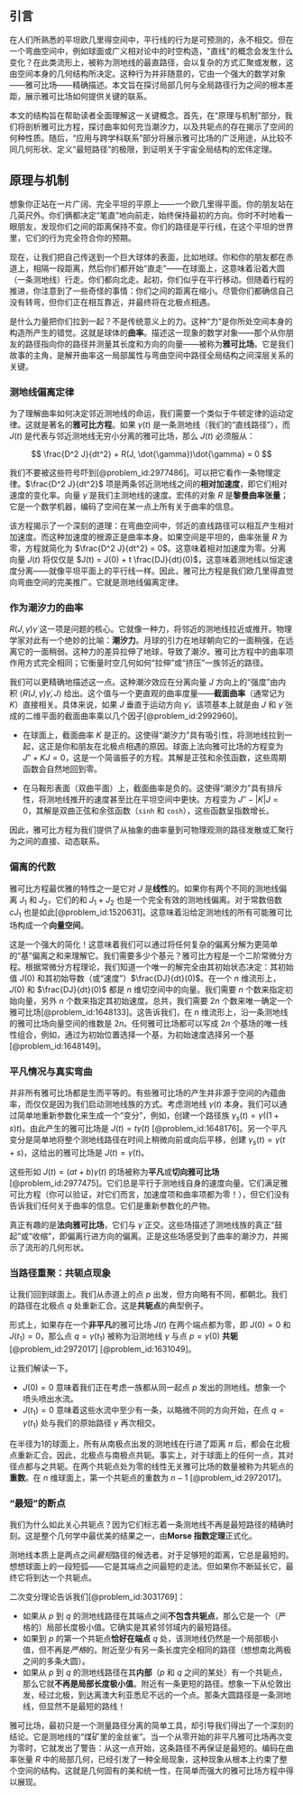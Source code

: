 ## 引言
在人们所熟悉的平坦欧几里得空间中，平行线的行为是可预测的，永不相交。但在一个弯曲空间中，例如球面或广义相对论中的时空构造，"直线"的概念会发生什么变化？在此类流形上，被称为测地线的最直路径，会以复杂的方式汇聚或发散，这由空间本身的几何结构所决定。这种行为并非随意的，它由一个强大的数学对象——雅可比场——精确描述。本文旨在探讨局部几何与全局路径行为之间的根本差距，展示雅可比场如何提供关键的联系。

本文的结构旨在帮助读者全面理解这一关键概念。首先，在“原理与机制”部分，我们将剖析雅可比方程，探讨曲率如何充当潮汐力，以及共轭点的存在揭示了空间的何种性质。随后，“应用与跨学科联系”部分将展示雅可比场的广泛用途，从比较不同几何形状、定义“最短路径”的极限，到证明关于宇宙全局结构的宏伟定理。

## 原理与机制

想象你正站在一片广阔、完全平坦的平原上——一个欧几里得平面。你的朋友站在几英尺外。你们俩都决定“笔直”地向前走，始终保持最初的方向。你时不时地看一眼朋友，发现你们之间的距离保持不变。你们的路径是平行线，在这个平坦的世界里，它们的行为完全符合你的预期。

现在，让我们把自己传送到一个巨大球体的表面，比如地球。你和你的朋友都在赤道上，相隔一段距离，然后你们都开始“直走”——在球面上，这意味着沿着大圆（一条测地线）行走。你们都向北走。起初，你们似乎在平行移动。但随着行程的推进，你注意到了一些奇怪的事情：你们之间的距离在缩小。尽管你们都确信自己没有转弯，但你们正在相互靠近，并最终将在北极点相遇。

是什么力量把你们拉到一起？不是传统意义上的力。这种“力”是你所处空间本身的构造所产生的错觉。这就是球体的**曲率**。描述这一现象的数学对象——那个从你朋友的路径指向你的路径并测量其长度和方向的向量——被称为**雅可比场**。它是我们故事的主角，是解开曲率这一局部属性与弯曲空间中路径全局结构之间深层关系的关键。

### 测地线偏离定律

为了理解曲率如何决定邻近测地线的命运，我们需要一个类似于牛顿定律的运动定律。这就是著名的**雅可比方程**。如果 $\gamma(t)$ 是一条测地线（我们的“直线路径”），而 $J(t)$ 是代表与邻近测地线无穷小分离的雅可比场，那么 $J(t)$ 必须服从：

$$
\frac{D^2 J}{dt^2} + R(J, \dot{\gamma})\dot{\gamma} = 0
$$

我们不要被这些符号吓到[@problem_id:2977486]。可以把它看作一条物理定律。$\frac{D^2 J}{dt^2}$ 项是两条邻近测地线之间的**相对加速度**，即它们相对速度的变化率。向量 $\dot{\gamma}$ 是我们主测地线的速度。宏伟的对象 $R$ 是**黎曼曲率张量**；它是一个数学机器，编码了空间在某一点上所有关于曲率的信息。

该方程揭示了一个深刻的道理：在弯曲空间中，邻近的直线路径可以相互产生相对加速度。而这种加速度的根源正是曲率本身。如果空间是平坦的，曲率张量 $R$ 为零，方程就简化为 $\frac{D^2 J}{dt^2} = 0$。这意味着相对加速度为零。分离向量 $J(t)$ 将仅仅是 $J(t) = J(0) + t \frac{DJ}{dt}(0)$，这意味着测地线以恒定速度分离——就像平坦平面上的平行线一样。因此，雅可比方程是我们欧几里得直觉向弯曲空间的完美推广。它就是测地线偏离定律。

### 作为潮汐力的曲率

$R(J, \dot{\gamma})\dot{\gamma}$ 这一项是问题的核心。它就像一种力，将邻近的测地线拉近或推开。物理学家对此有一个绝妙的比喻：**潮汐力**。月球的引力在地球朝向它的一面稍强，在远离它的一面稍弱。这种力的差异拉伸了地球，导致了潮汐。雅可比方程中的曲率项作用方式完全相同；它衡量时空几何如何“拉伸”或“挤压”一族邻近的路径。

我们可以更精确地描述这一点。这种潮汐效应在分离向量 $J$ 方向上的“强度”由内积 $\langle R(J, \dot{\gamma})\dot{\gamma}, J \rangle$ 给出。这个值与一个更直观的曲率度量——**截面曲率**（通常记为 $K$）直接相关。具体来说，如果 $J$ 垂直于运动方向 $\dot{\gamma}$，该项基本上就是由 $J$ 和 $\dot{\gamma}$ 张成的二维平面的截面曲率乘以几个因子[@problem_id:2992960]。

-   在球面上，截面曲率 $K$ 是正的。这使得“潮汐力”具有吸引性，将测地线拉到一起，这正是你和朋友在北极点相遇的原因。球面上法向雅可比场的方程变为 $J'' + K J = 0$，这是一个简谐振子的方程。其解是正弦和余弦函数，这些周期函数会自然地回到零。

-   在马鞍形表面（双曲平面）上，截面曲率是负的。这使得“潮汐力”具有排斥性，将测地线推开的速度甚至比在平坦空间中更快。方程变为 $J'' - |K| J = 0$，其解是双曲正弦和余弦函数（`sinh` 和 `cosh`），这些函数呈指数增长。

因此，雅可比方程为我们提供了从抽象的曲率量到可物理观测的路径发散或汇聚行为之间的直接、动态联系。

### 偏离的代数

雅可比方程最优雅的特性之一是它对 $J$ 是**线性**的。如果你有两个不同的测地线偏离 $J_1$ 和 $J_2$，它们的和 $J_1 + J_2$ 也是一个完全有效的测地线偏离。对于常数倍数 $c J_1$ 也是如此[@problem_id:1520631]。这意味着沿给定测地线的所有可能雅可比场构成一个**向量空间**。

这是一个强大的简化！这意味着我们可以通过将任何复杂的偏离分解为更简单的“基”偏离之和来理解它。我们需要多少个基元？雅可比方程是一个二阶常微分方程。根据常微分方程理论，我们知道一个唯一的解完全由其初始状态决定：其初始值 $J(0)$ 和其初始导数（或“速度”）$\frac{DJ}{dt}(0)$。在一个 $n$ 维流形上，$J(0)$ 和 $\frac{DJ}{dt}(0)$ 都是 $n$ 维切空间中的向量。我们需要 $n$ 个数来指定初始向量，另外 $n$ 个数来指定其初始速度。总共，我们需要 $2n$ 个数来唯一确定一个雅可比场[@problem_id:1648133]。这告诉我们，在 $n$ 维流形上，沿一条测地线的雅可比场向量空间的维数是 $2n$。任何雅可比场都可以写成 $2n$ 个基场的唯一线性组合，例如，通过为初始位置选择一个基，为初始速度选择另一个基[@problem_id:1648149]。

### 平凡情况与真实弯曲

并非所有雅可比场都是生而平等的。有些雅可比场的产生并非源于空间的內蕴曲率，而仅仅是因为我们启动测地线族的方式。考虑测地线 $\gamma(t)$ 本身。我们可以通过简单地重新参数化来生成一个“变分”，例如，创建一个路径族 $\gamma_s(t) = \gamma((1+s)t)$。由此产生的雅可比场是 $J(t) = t \dot{\gamma}(t)$ [@problem_id:1648176]。另一个平凡变分是简单地将整个测地线路径在时间上稍微向前或向后平移，创建 $\gamma_s(t) = \gamma(t+s)$，这给出的雅可比场是 $J(t)=\dot{\gamma}(t)$。

这些形如 $J(t) = (at+b)\dot{\gamma}(t)$ 的场被称为**平凡**或**切向雅可比场**[@problem_id:2977475]。它们总是平行于测地线自身的速度向量。它们满足雅可比方程（你可以验证，对它们而言，加速度项和曲率项都为零！），但它们没有告诉我们任何关于曲率的信息。它们是重新参数化的产物。

真正有趣的是**法向雅可比场**，它们与 $\dot{\gamma}$ 正交。这些场描述了测地线族的真正“鼓起”或“收缩”，即偏离行进方向的偏离。正是这些场感受到了曲率的潮汐力，并揭示了流形的几何形状。

### 当路径重聚：共轭点现象

让我们回到球面上。我们从赤道上的点 $p$ 出发，但方向略有不同，都朝北。我们的路径在北极点 $q$ 处重新汇合。这是**共轭点**的典型例子。

形式上，如果存在一个**非平凡**的雅可比场 $J(t)$ 在两个端点都为零，即 $J(0)=0$ 和 $J(t_1)=0$，那么点 $q = \gamma(t_1)$ 被称为沿测地线 $\gamma$ 与点 $p = \gamma(0)$ **共轭**[@problem_id:2972017] [@problem_id:1631049]。

让我们解读一下。
-   $J(0) = 0$ 意味着我们正在考虑一族都从同一起点 $p$ 发出的测地线。想象一个喷头喷出水流。
-   $J(t_1) = 0$ 意味着这些水流中至少有一条，以略微不同的方向开始，在点 $q = \gamma(t_1)$ 处与我们的原始路径 $\gamma$ 再次相交。

在半径为1的球面上，所有从南极点出发的测地线在行进了距离 $\pi$ 后，都会在北极点重新汇合。因此，北极点与南极点共轭。事实上，对于球面上的任何一点，其对径点都与之共轭。在两个共轭点处为零的线性无关雅可比场的数量被称为共轭点的**重数**。在 $n$ 维球面上，第一个共轭点的重数为 $n-1$ [@problem_id:2972017]。

### “最短”的断点

我们为什么如此关心共轭点？因为它们标志着一条测地线不再是最短路径的精确时刻。这是整个几何学中最优美的结果之一，由**Morse 指数定理**正式化。

测地线本质上是两点之间*最短*路径的候选者。对于足够短的距离，它总是最短的。想想球面上的一段短弧——它是其端点之间最短的走法。但如果你不断延长它，最终它将到达一个共轭点。

二次变分理论告诉我们[@problem_id:3031769]：
-   如果从 $p$ 到 $q$ 的测地线路径在其端点之间**不包含共轭点**，那么它是一个（严格的）局部长度极小值。它确实是其紧邻邻域内的最短路径。
-   如果到 $p$ 的第一个共轭点**恰好在端点** $q$ 处，该测地线仍然是一个局部极小值，但不再是*严格*的。附近至少有另一条长度完全相同的路径（想想南北两极之间的多条大圆）。
-   如果从 $p$ 到 $q$ 的测地线路径在其**内部**（$p$ 和 $q$ 之间的某处）有一个共轭点，那么它就**不再是局部长度极小值**。附近有一条更短的路径。想象一下从伦敦出发，经过北极，到达离澳大利亚悉尼不远的一个点。那条大圆路径是一条测地线，但显然不是最短的路线！

雅可比场，最初只是一个测量路径分离的简单工具，却引导我们得出了一个深刻的结论。它是测地线的“煤矿里的金丝雀”。当一个从零开始的非平凡雅可比场再次变为零时，它就发出了警告：从这一点开始，这条路径不再保证是最短的。编码在曲率张量 $R$ 中的局部几何，已经引发了一种全局现象，这种现象从根本上约束了整个空间的结构。这就是几何固有的美和统一性，在简单而强大的雅可比场方程中得以展现。

